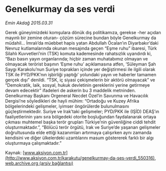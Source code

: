 # Genelkurmay da ses verdi

*Emin Akdağ 2015.03.31*

<div class="pNewsDetailMainContent" itemprop="articleBody">
 <p>
  Gerek güneyimizdeki komşulara dönük dış politikamıza, gerekse -her açıdan mayınlı bir zemine oturan- çözüm sürecine bundan böyle Genelkurmay da müdahil… İmralı’da müebbet hapis yatan Abdullah Öcalan’ın Diyarbakır’daki Nevruz kutlamalarında okunan mesajında geçen “Eşme ruhu” ibaresi, Türk Silahlı Kuvvetleri’nin (TSK) komuta kademesinde rahatsızlık uyandırdı ki, “Bazı basın yayın organlarında; hiçbir zaman muhatabımız olmayan ve olmayacak terörist başının ‘Eşme ruhu’ açıklamasına atfen, ‘Süleyman Şah Saygı Karakolu’nun Suriye toprakları içinde yer değiştirmesi ile ilgili olarak TSK ile PYD/PKK’nın işbirliği yaptığı’ yolundaki yayın ve haberler tamamen gerçek dışı” denildi. “TSK, iç siyasi çekişmelerin bir aktörü olmayacak” ve “Demokratik, laik, sosyal, hukuk devletinin gereklerini yerine getirmeye devam edecektir” ifadeleri de askerin bu 3 maddelik metninden. Genelkurmay Başkanı Orgeneral Necdet Özel’in Savunma ve Havacılık Dergisi’ne söyledikleri de hayli mühim: “Ortadoğu ve Kuzey Afrika bölgelerindeki gelişmeler, iyimser öngörülerde bulunulmasını güçleştirmektedir. Suriye ve Irak’taki gelişmeler; PYD/PKK ile (IŞİD) DEAŞ’ın faaliyetlerinin yanı sıra bölgedeki otorite boşluğundan faydalanarak ortaya çıkması muhtemel başka terör grupları Türkiye’nin güvenliğine ciddi tehdit oluşturmaktadır.”, “Bölücü terör örgütü, Irak ve Suriye’de yaşanan gelişmeler doğrultusunda elde ettiği kazanımları artırmaya çalışırken aynı zamanda kendisini ve diğer ülkelerdeki uzantılarını masum göstererek farklı bir algı oluşturmaya çalışmaktadır.”
 </p>
</div>


Kaynak: [www.aksiyon.com.tr](http://www.aksiyon.com.tr/karakutu/genelkurmay-da-ses-verdi_550316), [web.archive.org (arşiv bağlantısı)](http://web.archive.org/web/20150731193213/http://www.aksiyon.com.tr/karakutu/genelkurmay-da-ses-verdi_550316)
